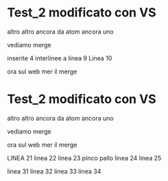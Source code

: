 # Test_2 modificato con VS
altro
altro ancora
da atom
ancora uno

vediamo merge

inserite 4 interlinee a linea 9
Linea 10

ora sul web mer il merge

# Test_2 modificato con VS
altro
altro ancora
da atom
ancora uno

vediamo merge

ora sul web mer il merge

LINEA 21
linea 22
linea 23
pinco pallo
linea 24
linea 25

linea 31
linea 32
linea 33
linea 34

